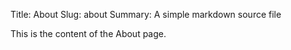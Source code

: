 Title: About
Slug: about
Summary: A simple markdown source file

This is the content of the About page.
